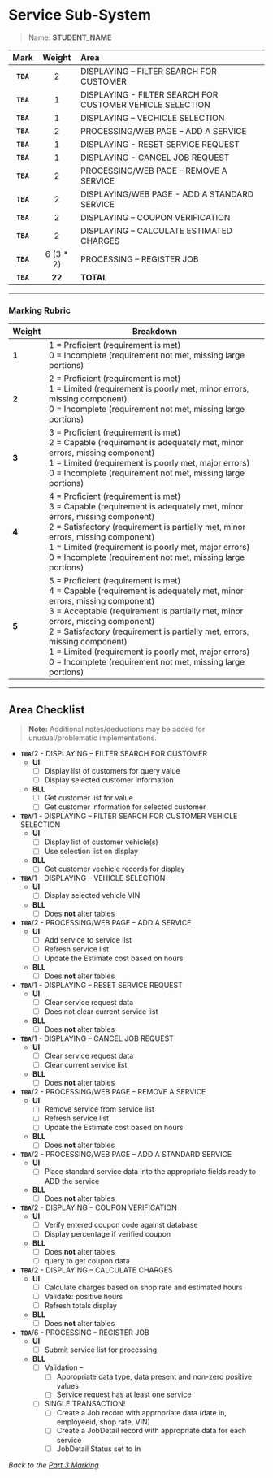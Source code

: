 # Service Sub-System

> Name: **STUDENT_NAME**

| Mark | Weight |Area |
|:----:|:----:|:-----|
| **`TBA`**|2 | DISPLAYING – FILTER SEARCH FOR CUSTOMER |
| **`TBA`**|1 | DISPLAYING - FILTER SEARCH FOR CUSTOMER VEHICLE SELECTION |
| **`TBA`**|1 | DISPLAYING – VECHICLE SELECTION |
| **`TBA`**|2 | PROCESSING/WEB PAGE – ADD A SERVICE |
| **`TBA`**|1 | DISPLAYING - RESET SERVICE REQUEST |
| **`TBA`**|1 | DISPLAYING - CANCEL JOB REQUEST |
| **`TBA`**|2 | PROCESSING/WEB PAGE – REMOVE A SERVICE  |
| **`TBA`**|2 | DISPLAYING/WEB PAGE - ADD A STANDARD SERVICE |
| **`TBA`**|2 | DISPLAYING – COUPON VERIFICATION |
| **`TBA`**|2 | DISPLAYING – CALCULATE ESTIMATED CHARGES |
| **`TBA`**|6 (3 * 2) | PROCESSING – REGISTER JOB |
| **`TBA`**|**22** | **TOTAL** |

----

### Marking Rubric

| Weight | Breakdown |
| ----   | --------- |
| **1** | 1 = Proficient (requirement is met)<br />0 = Incomplete (requirement not met, missing large portions) |
| **2** | 2 = Proficient (requirement is met)<br />1 = Limited (requirement is poorly met, minor errors, missing component)<br />0 = Incomplete (requirement not met, missing large portions) |
| **3** | 3 = Proficient (requirement is met)<br />2 = Capable (requirement is adequately met, minor errors, missing component)<br />1 = Limited (requirement is poorly met, major errors)<br />0 = Incomplete (requirement not met, missing large portions) |
| **4** | 4 = Proficient (requirement is met)<br />3 = Capable (requirement is adequately met, minor errors, missing component)<br />2 = Satisfactory (requirement is partially met, minor errors, missing component)<br />1 = Limited (requirement is poorly met, major errors)<br />0 = Incomplete (requirement not met, missing large portions) |
| **5** | 5 = Proficient (requirement is met)<br />4 = Capable (requirement is adequately met, minor errors, missing component)<br />3 = Acceptable (requirement is partially met, minor errors, missing component)<br />2 = Satisfactory (requirement is partially met, errors, missing component)<br />1 = Limited (requirement is poorly met, major errors)<br />0 = Incomplete (requirement not met, missing large portions) |

----
## Area Checklist

> **Note:** Additional notes/deductions may be added for unusual/problematic implementations.

- **`TBA`**/2 - DISPLAYING – FILTER SEARCH FOR CUSTOMER
  - **UI**
    - [ ]  Display list of customers for query value
    - [ ]  Display selected customer information
  - **BLL**
    - [ ]  Get customer list for value
    - [ ]  Get customer information for selected customer
- **`TBA`**/1 - DISPLAYING – FILTER SEARCH FOR CUSTOMER VEHICLE SELECTION
  - **UI**
    - [ ]  Display list of customer vehicle(s)
    - [ ]  Use selection list on display
  - **BLL**
    - [ ]  Get customer vechicle records for display
- **`TBA`**/1 - DISPLAYING – VEHICLE SELECTION
  - **UI**
    - [ ]  Display selected vehicle VIN
  - **BLL**
    - [ ]  Does **not** alter tables
- **`TBA`**/2 - PROCESSING/WEB PAGE – ADD A SERVICE
  - **UI**
    - [ ] Add service to service list
    - [ ] Refresh service list
    - [ ] Update the Estimate cost based on hours
  - **BLL**
    - [ ] Does **not** alter tables
- **`TBA`**/1 - DISPLAYING – RESET SERVICE REQUEST
  - **UI**
    - [ ]  Clear service request data 
    - [ ]  Does not clear current service list
  - **BLL**
    - [ ]  Does **not** alter tables
- **`TBA`**/1 - DISPLAYING – CANCEL JOB REQUEST
  - **UI**
    - [ ]  Clear service request data 
    - [ ]  Clear current service list
  - **BLL**
    - [ ]  Does **not** alter tables
- **`TBA`**/2 - PROCESSING/WEB PAGE – REMOVE A SERVICE
  - **UI**
    - [ ] Remove service from service list
    - [ ] Refresh service list
    - [ ] Update the Estimate cost based on hours
  - **BLL**
    - [ ] Does **not** alter tables
- **`TBA`**/2 - PROCESSING/WEB PAGE – ADD A STANDARD SERVICE
  - **UI**
    - [ ] Place standard service data into the appropriate fields ready to ADD the service
  - **BLL**
    - [ ] Does **not** alter tables
- **`TBA`**/2 - DISPLAYING – COUPON VERIFICATION
  - **UI**
    - [ ] Verify entered coupon code against database
    - [ ] Display percentage if verified coupon  
  - **BLL**
    - [ ]  Does **not** alter tables
    - [ ]  query to get coupon data
- **`TBA`**/2 - DISPLAYING – CALCULATE CHARGES 
  - **UI**
    - [ ] Calculate charges based on shop rate and estimated hours
    - [ ] Validate: positive hours
    - [ ] Refresh totals display
  - **BLL**
    - [ ] Does **not** alter tables  
- **`TBA`**/6 - PROCESSING – REGISTER JOB
  - **UI**
      - [ ] Submit service list for processing
  - **BLL**
	- [ ] Validation –
      - [ ] Appropriate data type, data present and non-zero positive values
      - [ ] Service request has at least one service
    - [ ] SINGLE TRANSACTION!
      - [ ] Create a Job record with appropriate data (date in, employeeid, shop rate, VIN)
      - [ ] Create a JobDetail record with appropriate data for each service
      - [ ] JobDetail Status set to In

*Back to the [Part 3 Marking](./ReadMe.md)*
